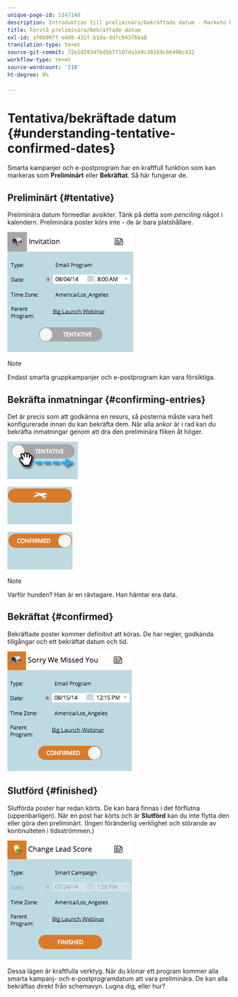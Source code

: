 ```yaml
---
unique-page-id: 1147140
description: Introduktion till preliminära/bekräftade datum - Marketo Docs - produktdokumentation
title: Förstå preliminära/bekräftade datum
exl-id: af6b907f-e4d8-432f-b1da-dd7c04376ba8
translation-type: tm+mt
source-git-commit: 72e1d29347bd5b77107da1e9c30169cb6490c432
workflow-type: tm+mt
source-wordcount: '210'
ht-degree: 0%

---
```


# Tentativa/bekräftade datum {#understanding-tentative-confirmed-dates}

Smarta kampanjer och e-postprogram har en kraftfull funktion som kan markeras som **Preliminärt** eller **Bekräftat**. Så här fungerar de.

## Preliminärt {#tentative}

Preliminära datum förmedlar avsikter. Tänk på detta som _penciling_ något i kalendern. Preliminära poster körs inte - de är bara platshållare.

![](assets/image2014-9-23-15-3a22-3a23.png)

>[!NOTE]
>
>Endast smarta gruppkampanjer och e-postprogram kan vara försiktiga.

## Bekräfta inmatningar {#confirming-entries}

Det är precis som att godkänna en resurs, så posterna måste vara helt konfigurerade innan du kan bekräfta dem. När alla ankor är i rad kan du bekräfta inmatningar genom att dra den preliminära fliken åt höger.

![](assets/image2014-9-23-15-3a23-3a2.png)

![](assets/image2014-9-23-15-3a23-3a8.png)

![](assets/image2014-9-23-15-3a23-3a12.png)

>[!NOTE]
>
>Varför hunden? Han är en rävtagare. Han hämtar era data.

## Bekräftat {#confirmed}

Bekräftade poster kommer definitivt att köras. De har regler, godkända tillgångar och ett bekräftat datum och tid.

![](assets/image2014-9-23-15-3a23-3a30.png)

## Slutförd {#finished}

Slutförda poster har redan körts. De kan bara finnas i det förflutna (uppenbarligen). När en post har körts och är **Slutförd** kan du inte flytta den eller göra den preliminärt. (Ingen föränderlig verklighet och störande av kontinuiteten i tidsströmmen.)

![](assets/image2014-9-23-15-3a25-3a53.png)

Dessa lägen är kraftfulla verktyg. När du klonar ett program kommer alla smarta kampanj- och e-postprogramdatum att vara preliminära. De kan alla bekräftas direkt från schemavyn. Lugna dig, eller hur?
